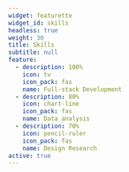 ```yaml
---
widget: featurette
widget_id: skills
headless: true
weight: 30
title: Skills
subtitle: null
feature:
  - description: 100%
    icon: tv
    icon_pack: fas
    name: Full-stack Development
  - description: 80%
    icon: chart-line
    icon_pack: fas
    name: Data analysis
  - description: 70%
    icon: pencil-ruler
    icon_pack: fas
    name: Design Research
active: true
---
```

